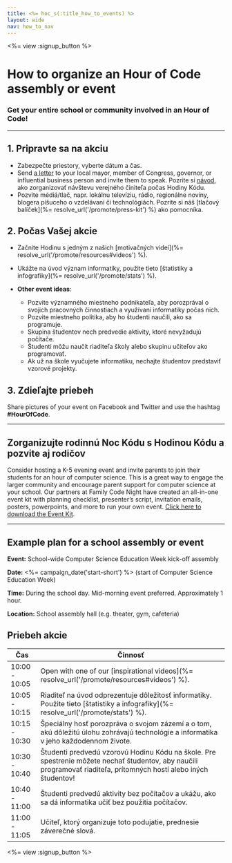 ```yaml
---
title: <%= hoc_s(:title_how_to_events) %>
layout: wide
nav: how_to_nav
---
```

<%= view :signup_button %>

# How to organize an Hour of Code assembly or event

### Get your entire school or community involved in an Hour of Code!

* * *

## 1. Pripravte sa na akciu

- Zabezpečte priestory, vyberte dátum a čas.
- Send [a letter](https://hourofcode.com/promote/resources#sample-emails) to your local mayor, member of Congress, governor, or influential business person and invite them to speak. Pozrite si [návod](%=localized_file('/files/elected-official.pdf')%), ako zorganizovať návštevu verejného činiteľa počas Hodiny Kódu.
- Pozvite médiá/tlač, napr. lokálnu televíziu, rádio, regionálne noviny, blogera píšuceho o vzdelávaní či technológiách. Pozrite si náš [tlačový balíček](%= resolve_url('/promote/press-kit') %) ako pomocníka.

## 2. Počas Vašej akcie

- Začnite Hodinu s jedným z našich [motivačných videí](%= resolve_url('/promote/resources#videos') %).
- Ukážte na úvod význam informatiky, použite tieto [štatistiky a infografiky](%= resolve_url('/promote/stats') %).   
      
    
- **Other event ideas**: 
    - Pozvite významného miestneho podnikateľa, aby porozprával o svojich pracovných činnostiach a využívaní informatiky počas nich.
    - Pozvite miestneho politika, aby ho študenti naučili, ako sa programuje.
    - Skupina študentov nech predvedie aktivity, ktoré nevyžadujú počítače.
    - Študenti môžu naučit riaditeľa školy alebo skupinu učiteľov ako programovať.
    - Ak už na škole vyučujete informatiku, nechajte študentov predstaviť vzorové projekty.

## 3. Zdieľajte priebeh

Share pictures of your event on Facebook and Twitter and use the hashtag **#HourOfCode**.

* * *

## Zorganizujte rodinnú Noc Kódu s Hodinou Kódu a pozvite aj rodičov

Consider hosting a K-5 evening event and invite parents to join their students for an hour of computer science. This is a great way to engage the larger community and encourage parent support for computer science at your school. Our partners at Family Code Night have created an all-in-one event kit with planning checklist, presenter’s script, invitation emails, posters, powerpoints, and more to run your own event. [Click here to download the Event Kit](http://www.familycodenight.org/DownloadCodeDotOrg.html).

* * *

## Example plan for a school assembly or event

**Event:** School-wide Computer Science Education Week kick-off assembly

**Date:** <%= campaign_date('start-short') %> (start of Computer Science Education Week)

**Time:** During the school day. Mid-morning event preferred. Approximately 1 hour.

**Location:** School assembly hall (e.g. theater, gym, cafeteria)

## Priebeh akcie

| Čas           | Činnosť                                                                                                                                                            |
| ------------- | ------------------------------------------------------------------------------------------------------------------------------------------------------------------ |
| 10:00 - 10:05 | Open with one of our [inspirational videos](%= resolve_url('/promote/resources#videos') %).                                                                        |
| 10:05 - 10:15 | Riaditeľ na úvod odprezentuje dôležitosť informatiky. Použite tieto [štatistiky a infografiky](%= resolve_url('/promote/stats') %).                                |
| 10:15 - 10:30 | Špeciálny hosť porozpráva o svojom zázemí a o tom, akú dôležitú úlohu zohrávajú technológie a informatika v jeho každodennom živote.                               |
| 10:30 - 10:40 | Študenti predvedú vzorovú Hodinu Kódu na škole. Pre spestrenie môžete nechať študentov, aby naučili programovať riaditeľa, prítomných hostí alebo iných študentov! |
| 10:40 - 11:00 | Študenti predvedú aktivity bez počítačov a ukážu, ako sa dá informatika učiť bez použitia počítačov.                                                               |
| 11:00 - 11:05 | Učiteľ, ktorý organizuje toto podujatie, prednesie záverečné slová.                                                                                                |

<%= view :signup_button %>